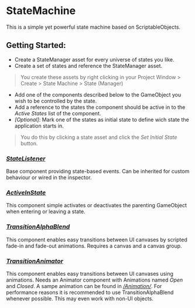 # StateMachine

This is a simple yet powerful state machine based on ScriptableObjects.

## Getting Started:
- Create a StateManager asset for every universe of states you like.
- Create a set of states and reference the StateManager asset.
> You create these assets by right clicking in your Project Window > Create > State Machine > State (Manager)
- Add one of the components described below to the GameObject you wish to be controlled by the state.
- Add a reference to the states the component should be active in to the *Active States* list of the component.
- *[Optional]*: Mark one of the states as initial state to define wich state the application starts in.
> You do this by clicking a state asset and click the *Set Initial State* button.

### [*StateListener*](Core/StateListener.cs)

Base component providing state-based events. Can be inherited for custom behaviour or wired in the inspector.

### [*ActiveInState*](StateListener/ActiveInState.cs)

This component simple activates or deactivates the parenting GameObject when entering or leaving a state.

### [*TransitionAlphaBlend*](StateListener/TransitionAlphaBlend.cs)

This component enables easy transitions between UI canvases by scripted fade-in and fade-out animations. Requires a canvas and a canvas group.

### [*TransitionAnimator*](StateListener/TransitionAnimator.cs)

This component enables easy transitions between UI canvases using animations. Needs an Animator component with Animations named *Open* and *Closed*. A sampe animation can be found in [*/Animation/*](StateMachine/StateListener/Animation/). For performance reasons it is recommended to use TransitionAlphaBlend whenever possible. This may even work with non-UI objects.
